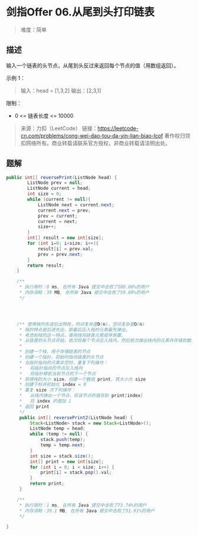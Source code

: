 # 剑指Offer 06.从尾到头打印链表
> 难度：简单
## 描述
输入一个链表的头节点，从尾到头反过来返回每个节点的值（用数组返回）。

示例 1：
> 输入：head = [1,3,2]
> 输出：[2,3,1]


限制：
- 0 <= 链表长度 <= 10000

> 来源：力扣（LeetCode）
> 链接：https://leetcode-cn.com/problems/cong-wei-dao-tou-da-yin-lian-biao-lcof
> 著作权归领扣网络所有。商业转载请联系官方授权，非商业转载请注明出处。

## 题解
```java
public int[] reversePrint(ListNode head) {
        ListNode prev = null;
        ListNode current = head;
        int size = 0;
        while (current != null){
            ListNode next = current.next;
            current.next = prev;
            prev = current;
            current = next;
            size++;
        }
        int[] result = new int[size];
        for (int i=0; i<size; i++){
            result[i] = prev.val;
            prev = prev.next;
        }
        return result;
    }

    /**
     * 执行用时：0 ms, 在所有 Java 提交中击败了100.00%的用户
     * 内存消耗：39 MB, 在所有 Java 提交中击败了59.69%的用户
     */




    /** 使用栈的先进后出特性，时间复杂度O(n)，空间复杂度O(n)
     * 栈的特点是后进先出，即最后压入栈的元素最先弹出。
     * 考虑到栈的这一特点，使用栈将链表元素顺序倒置。
     * 从链表的头节点开始，依次将每个节点压入栈内，然后依次弹出栈内的元素并存储到数组中。
     *
     * 创建一个栈，用于存储链表的节点
     * 创建一个指针，初始时指向链表的头节点
     * 当指针指向的元素非空时，重复下列操作：
     *   将指针指向的节点压入栈内
     *   将指针移到当前节点的下一个节点
     * 获得栈的大小 size，创建一个数组 print，其大小为 size
     * 创建下标并初始化 index = 0
     * 重复 size 次下列操作：
     *   从栈内弹出一个节点，将该节点的值存到 print[index]
     *   将 index 的值加 1
     * 返回 print
     */
     public int[] reversePrint2(ListNode head) {
         Stack<ListNode> stack = new Stack<ListNode>();
         ListNode temp = head;
         while (temp != null) {
             stack.push(temp);
             temp = temp.next;
         }
         int size = stack.size();
         int[] print = new int[size];
         for (int i = 0; i < size; i++) {
             print[i] = stack.pop().val;
         }
         return print;
     }

    /**
     * 执行用时：1 ms, 在所有 Java 提交中击败了73.74%的用户
     * 内存消耗：39.1 MB, 在所有 Java 提交中击败了31.91%的用户
     */

}
```